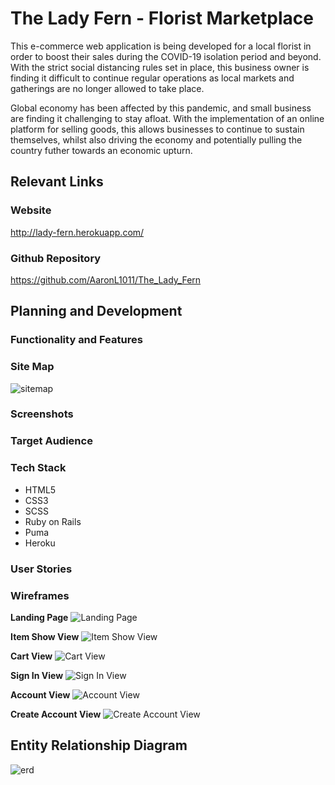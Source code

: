 # The Lady Fern - Florist Marketplace

This e-commerce web application is being developed for a local florist in order to boost their sales during the COVID-19 isolation period and beyond. With the strict social distancing rules set in place, this business owner is finding it difficult to continue regular operations as local markets and gatherings are no longer allowed to take place.

Global economy has been affected by this pandemic, and small business are finding it challenging to stay afloat. With the implementation of an online platform for selling goods, this allows businesses to continue to sustain themselves, whilst also driving the economy and potentially pulling the country futher towards an economic upturn.

## Relevant Links

### Website

http://lady-fern.herokuapp.com/

### Github Repository

https://github.com/AaronL1011/The_Lady_Fern

## Planning and Development

### Functionality and Features

### Site Map

![sitemap](./docs/lady_fern_sitemap.png)

### Screenshots

### Target Audience

### Tech Stack

- HTML5
- CSS3
- SCSS
- Ruby on Rails
- Puma
- Heroku

### User Stories

### Wireframes

**Landing Page**
![Landing Page](./docs/lady_fern_wireframes/Index_View.png)

**Item Show View**
![Item Show View](./docs/lady_fern_wireframes/Item_View.png)

**Cart View**
![Cart View](./docs/lady_fern_wireframes/Cart_View.png)

**Sign In View**
![Sign In View](./docs/lady_fern_wireframes/Sign_In_View.png)

**Account View**
![Account View](./docs/lady_fern_wireframes/Account_View.png)

**Create Account View**
![Create Account View](./docs/lady_fern_wireframes/Account_Create_View.png)

## Entity Relationship Diagram

![erd](./docs/Lady_Fern_ERD.png)